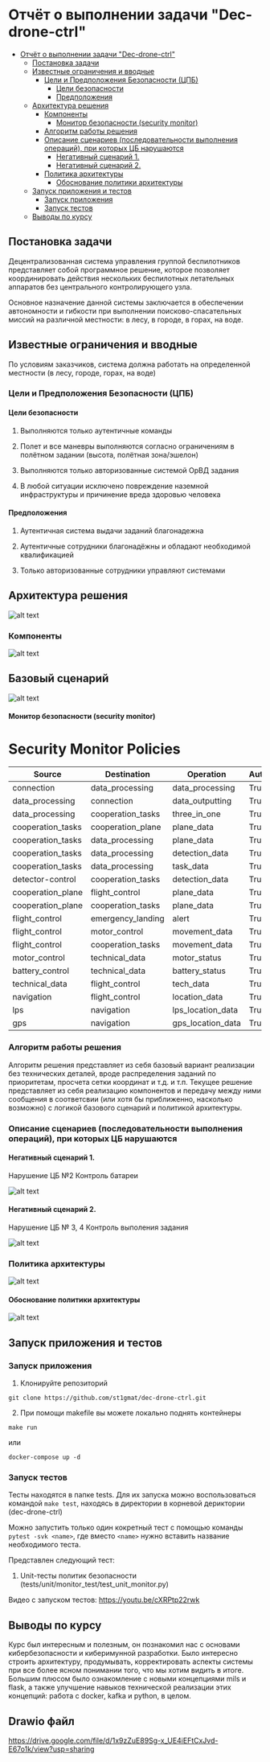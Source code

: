 # Отчёт о выполнении задачи "Dec-drone-ctrl"

- [Отчёт о выполнении задачи "Dec-drone-ctrl"](#отчёт-о-выполнении-задачи-dec-drone-ctrl)
  - [Постановка задачи](#постановка-задачи)
  - [Известные ограничения и вводные](#известные-ограничения-и-вводные)
    - [Цели и Предположения Безопасности (ЦПБ)](#цели-и-предположения-безопасности-цпб)
      - [Цели безопасности](#цели-безопасности)
      - [Предположения](#предположения)
  - [Архитектура решения](#архитектура-решения)
    - [Компоненты](#компоненты)
      - [Монитор безопасности (security monitor)](#монитор-безопасности-security-monitor)
    - [Алгоритм работы решения](#алгоритм-работы-решения)
    - [Описание cценариев (последовательности выполнения операций), при которых ЦБ нарушаются](#описание-cценариев-последовательности-выполнения-операций-при-которых-цб-нарушаются)
      - [Негативный сценарий 1.](#негативный-сценарий-1)
      - [Негативный сценарий 2.](#негативный-сценарий-2)
    - [Политика архитектуры ](#политика-архитектуры-)
      - [Обоснование политики архитектуры ](#обоснование-политики-архитектуры-)
  - [Запуск приложения и тестов](#запуск-приложения-и-тестов)
    - [Запуск приложения](#запуск-приложения)
    - [Запуск тестов](#запуск-тестов)
  - [Выводы по курсу](#выводы-по-курсу)

## Постановка задачи

Децентрализованная система управления группой беспилотников представляет собой программное решение, которое позволяет координировать действия нескольких беспилотных летательных аппаратов без центрального контролирующего узла. 

Основное назначение данной системы заключается в обеспечении автономности и гибкости при выполнении поисково-спасательных миссий на различной местности: в лесу, в городе, в горах, на воде.

## Известные ограничения и вводные

По условиям заказчиков, система должна работать на определенной местности (в лесу, городе, горах, на воде)

### Цели и Предположения Безопасности (ЦПБ)



#### Цели безопасности

1. Выполняются только аутентичные команды

2. Полет и все маневры выполняются согласно ограничениям в полётном задании (высота, полётная зона/эшелон)

3. Выполняются только авторизованные системой ОрВД задания

4. В любой ситуации исключено повреждение наземной инфраструктуры и причинение вреда здоровью человека 

#### Предположения

1. Аутентичная система выдачи заданий благонадежна 

2. Аутентичные сотрудники благонадёжны и обладают необходимой квалификацией

3. Только авторизованные сотрудники управляют системами

## Архитектура решения
![alt text](docs/images/image-1.png)
### Компоненты

![alt text](docs/images/image-2.png)

## Базовый сценарий
![alt text](docs/images/image-3.png)

#### Монитор безопасности (security monitor)
# Security Monitor Policies

| Source             | Destination         | Operation             | Auth |
|--------------------|---------------------|-----------------------|------|
| connection         | data_processing     | data_processing       | True |
| data_processing    | connection          | data_outputting       | True |
| data_processing    | cooperation_tasks   | three_in_one          | True |
| cooperation_tasks  | cooperation_plane   | plane_data            | True |
| cooperation_tasks  | data_processing     | plane_data            | True |
| cooperation_tasks  | data_processing     | detection_data        | True |
| cooperation_tasks  | data_processing     | task_data             | True |
| detector-control   | cooperation_tasks   | detection_data        | True |
| cooperation_plane  | flight_control      | plane_data            | True |
| cooperation_plane  | cooperation_tasks   | plane_data            | True |
| flight_control     | emergency_landing   | alert                 | True |
| flight_control     | motor_control       | movement_data         | True |
| flight_control     | cooperation_tasks   | movement_data         | True |
| motor_control      | technical_data      | motor_status          | True |
| battery_control    | technical_data      | battery_status        | True |
| technical_data     | flight_control      | tech_data             | True |
| navigation         | flight_control      | location_data         | True |
| lps                | navigation          | lps_location_data     | True |
| gps                | navigation          | gps_location_data     | True |



### Алгоритм работы решения

Алгоритм решения представляет из себя базовый вариант реализации без технических деталей, вроде распределения заданий по приоритетам, просчета сетки координат и т.д. и т.п. Текущее решение представляет из себя реализацию компонентов и передачу между ними сообщения в соответсвии (или хотя бы приближенно, насколько возможно) с логикой базового сценарий и политикой архитектуры.

### Описание cценариев (последовательности выполнения операций), при которых ЦБ нарушаются



#### Негативный сценарий 1.

Нарушение ЦБ №2 Контроль батареи

![alt text](docs/images/image-4.png)

#### Негативный сценарий 2.

Нарушение ЦБ № 3, 4 Контроль выполения задания

![alt text](docs/images/image-5.png)

### Политика архитектуры 

![alt text](docs/images/image-6.png)

#### Обоснование политики архитектуры 

![alt text](docs/images/image-7.png)


## Запуск приложения и тестов

### Запуск приложения

1) Клонируйте репозиторий 
```
git clone https://github.com/st1gmat/dec-drone-ctrl.git
```
2) При помощи makefile вы можете локально поднять контейнеры
```
make run
```
или

```
docker-compose up -d
```

### Запуск тестов

Тесты находятся в папке tests. Для их запуска можно воспользоваться командой `make test`, находясь в директории в корневой дериктории (dec-drone-ctrl)

Можно запустить только один кокретный тест c помощью команды `pytest -svk <name>`, где вместо `<name>` нужно вставить название необходимого теста.

Представлен следующий тест:
1) Unit-тесты политик безопасности (tests/unit/monitor_test/test_unit_monitor.py)

Видео с запуском тестов: https://youtu.be/cXRPtp22rwk

## Выводы по курсу

Курс был интересным и полезным, он познакомил нас с основами кибербезопасности и киберимунной разработки. Было интересно строить
архитектуру, продумывать, корректировать аспекты системы при все более ясном понимании того, что мы хотим видить в итоге. Большим
плюсом было ознакомление с новыми концепциями mils и flask, а также улучшение навыков технической реализации этих концепций: работа с docker, kafka и python, в целом.

## Drawio файл
https://drive.google.com/file/d/1x9zZuE89Sg-x_UE4iEFtCxJvd-E67o1k/view?usp=sharing


